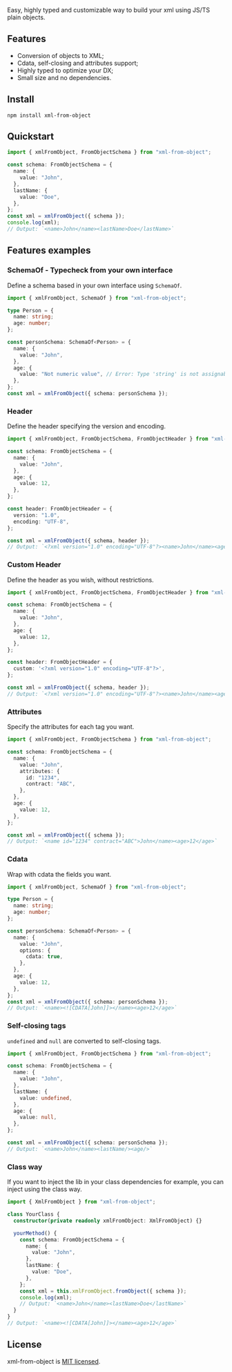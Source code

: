 Easy, highly typed and customizable way to build your xml using JS/TS plain objects.

## Features

- Conversion of objects to XML;
- Cdata, self-closing and attributes support;
- Highly typed to optimize your DX;
- Small size and no dependencies.

## Install

```
npm install xml-from-object
```

## Quickstart

```ts
import { xmlFromObject, FromObjectSchema } from "xml-from-object";

const schema: FromObjectSchema = {
  name: {
    value: "John",
  },
  lastName: {
    value: "Doe",
  },
};
const xml = xmlFromObject({ schema });
console.log(xml);
// Output: `<name>John</name><lastName>Doe</lastName>`
```

## Features examples

### SchemaOf - Typecheck from your own interface

Define a schema based in your own interface using `SchemaOf`.

```ts
import { xmlFromObject, SchemaOf } from "xml-from-object";

type Person = {
  name: string;
  age: number;
};

const personSchema: SchemaOf<Person> = {
  name: {
    value: "John",
  },
  age: {
    value: "Not numeric value", // Error: Type 'string' is not assignable to type 'number'
  },
};
const xml = xmlFromObject({ schema: personSchema });
```

### Header

Define the header specifying the version and encoding.

```ts
import { xmlFromObject, FromObjectSchema, FromObjectHeader } from "xml-from-object";

const schema: FromObjectSchema = {
  name: {
    value: "John",
  },
  age: {
    value: 12,
  },
};

const header: FromObjectHeader = {
  version: "1.0",
  encoding: "UTF-8",
};

const xml = xmlFromObject({ schema, header });
// Output: `<?xml version="1.0" encoding="UTF-8"?><name>John</name><age>12</age>`
```

### Custom Header

Define the header as you wish, without restrictions.

```ts
import { xmlFromObject, FromObjectSchema, FromObjectHeader } from "xml-from-object";

const schema: FromObjectSchema = {
  name: {
    value: "John",
  },
  age: {
    value: 12,
  },
};

const header: FromObjectHeader = {
  custom: '<?xml version="1.0" encoding="UTF-8"?>',
};

const xml = xmlFromObject({ schema, header });
// Output: `<?xml version="1.0" encoding="UTF-8"?><name>John</name><age>12</age>`
```

### Attributes

Specify the attributes for each tag you want.

```ts
import { xmlFromObject, FromObjectSchema } from "xml-from-object";

const schema: FromObjectSchema = {
  name: {
    value: "John",
    attributes: {
      id: "1234",
      contract: "ABC",
    },
  },
  age: {
    value: 12,
  },
};

const xml = xmlFromObject({ schema });
// Output: `<name id="1234" contract="ABC">John</name><age>12</age>`
```

### Cdata

Wrap with cdata the fields you want.

```ts
import { xmlFromObject, SchemaOf } from "xml-from-object";

type Person = {
  name: string;
  age: number;
};

const personSchema: SchemaOf<Person> = {
  name: {
    value: "John",
    options: {
      cdata: true,
    },
  },
  age: {
    value: 12,
  },
};
const xml = xmlFromObject({ schema: personSchema });
// Output: `<name><![CDATA[John]]></name><age>12</age>`
```

### Self-closing tags

`undefined` and `null` are converted to self-closing tags.

```ts
import { xmlFromObject, FromObjectSchema } from "xml-from-object";

const schema: FromObjectSchema = {
  name: {
    value: "John",
  },
  lastName: {
    value: undefined,
  },
  age: {
    value: null,
  },
};

const xml = xmlFromObject({ schema: personSchema });
// Output: `<name>John</name><lastName/><age/>`
```

### Class way

If you want to inject the lib in your class dependencies for example, you can inject using the class way.

```ts
import { XmlFromObject } from "xml-from-object";

class YourClass {
  constructor(private readonly xmlFromObject: XmlFromObject) {}

  yourMethod() {
    const schema: FromObjectSchema = {
      name: {
        value: "John",
      },
      lastName: {
        value: "Doe",
      },
    };
    const xml = this.xmlFromObject.fromObject({ schema });
    console.log(xml);
    // Output: `<name>John</name><lastName>Doe</lastName>`
  }
}
// Output: `<name><![CDATA[John]]></name><age>12</age>`
````

## License

xml-from-object is [MIT licensed](LICENSE).
